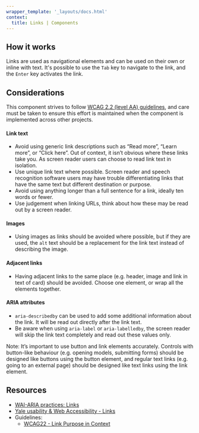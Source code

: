 ```yaml
---
wrapper_template: '_layouts/docs.html'
context:
  title: Links | Components
---
```


## How it works

Links are used as navigational elements and can be used on their own or inline with text. It's possible to use the `Tab` key to navigate to the link, and the `Enter` key activates the link.

## Considerations

This component strives to follow [WCAG 2.2 (level AA) guidelines](https://www.w3.org/TR/WCAG22/), and care must be taken to ensure this effort is maintained when the component is implemented across other projects.

#### Link text

- Avoid using generic link descriptions such as “Read more”, “Learn more”, or “Click here”. Out of context, it isn’t obvious where these links take you. As screen reader users can choose to read link text in isolation.
- Use unique link text where possible. Screen reader and speech recognition software users may have trouble differentiating links that have the same text but different destination or purpose.
- Avoid using anything longer than a full sentence for a link, ideally ten words or fewer.
- Use judgement when linking URLs, think about how these may be read out by a screen reader.

#### Images

- Using images as links should be avoided where possible, but if they are used, the `alt` text should be a replacement for the link text instead of describing the image.

#### Adjacent links

- Having adjacent links to the same place (e.g. header, image and link in text of card) should be avoided. Choose one element, or wrap all the elements together.

#### ARIA attributes

- `aria-describedby` can be used to add some additional information about the link. It will be read out directly after the link text.
- Be aware when using `aria-label` or `aria-labelledby`, the screen reader will skip the link text completely and read out these values only.

Note: It’s important to use button and link elements accurately. Controls with button-like behaviour (e.g. opening models, submitting forms) should be designed like buttons using the button element, and regular text links (e.g. going to an external page) should be designed like text links using the link element.

## Resources

- [WAI-ARIA practices: Links ](https://www.w3.org/TR/wai-aria-practices/#link)
- [Yale usability & Web Accessibility - Links](https://usability.yale.edu/web-accessibility/articles/links)
- Guidelines:
  - [WCAG22 - Link Purpose in Context](https://www.w3.org/TR/UNDERSTANDING-WCAG20/navigation-mechanisms-refs.html)
